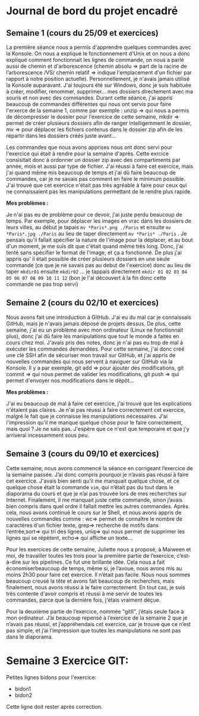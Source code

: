 # Journal de bord du projet encadré
## Semaine 1 (cours du 25/09 et exercices)
La première séance nous a permis d'apprendre quelques commandes avec la Konsole. On nous a expliqué le fonctionnement d'Unix et on nous a donc expliqué comment fonctionnait les lignes de commande, on nous a parlé aussi de chemin et d'arborescence (chemin absolu => part de la racine de l’arborescence /VS/ chemin relatif => indique l'emplacement d'un fichier par rapport à notre position actuelle).
Personnellement, je n'avais jamais utilisé la Konsole auparavant. J'ai toujours été sur Windows, donc je suis habituée à créer, modifier, renommer, supprimer... mes dossiers directement avec ma souris et non avec des commandes. Durant cette séance, j'ai appris beaucoup de commandes différentes qui nous ont servis pour faire l'erxerce de la semaine 1, comme par exemple : unzip => qui nous a permis de décompresser le dossier pour l'exercice de cette semaine, mkdir => permet de créer plusieurs dossiers afin de ranger intelligemment le dossier, mv => pour déplacer les fichiers contenus dans le dossier zip afin de les répartir dans les dossiers créés juste avant...

Les commandes que nous avons apprises nous ont donc servi pour l'exercice qui était à rendre pour la semaine d'après. Cette exrcice consisitait donc à ordonner un dossier zip avec des compartiments par année, mois et aussi par type de fichier. J'ai réussi à faire cet exercice, mais j'ai quand même mis beaucoup de temps et j'ai dû faire beaucoup de commandes, car je ne savais pas comment en faire le minimum possible. J'ai trouvé que cet exercice n'était pas très agréable à faire pour ceux qui ne connaissaient pas les manipulations permettant de le rendre plus rapide.

**Mes problèmes :** 

Je n'ai pas eu de problème pour ce devoir, j'ai juste perdu beaucoup de temps. Par exemple, pour déplacer les images en vrac dans les dossiers de leurs villes, au début je tapais `mv *Paris*.png ./Paris` et ensuite `mv *Paris*.jpg ./Paris` au lieu de taper directement `mv *Paris* ./Paris` . Je pensais qu'il fallait spécifier la nature de l'image pour la déplacer, et au bout d'un moment, je me suis dit que c'était quand même très long. Donc, j'ai tenté sans spécifier le format de l'image, et ça a fonctionné.
De plus j'ai appris qu' il était possible de créer plusieurs dossiers en une seule commande (ce que je ne savais pas au debut de l'exercice) donc au lieu de taper `mkdir01` ensuite `mkdir02` ... je tappais directement `mkdir 01 02 03 04 05 06 07 08 09 10 11 12` (bon je l'ai découvert à la fin donc cette commande ne pas trop servi)

## Semaine 2 (cours du 02/10 et exercices)
Nous avons fait une introduction à GitHub. J'ai eu du mal car je connaissais GitHub, mais je n'avais jamais déposé de projets dessus. De plus, cette semaine, j'ai eu un problème avec mon ordinateur (Linux ne fonctionnait plus), donc j'ai dû faire les manipulations que tout le monde a faites en cours chez moi. J'avais pris des notes, donc je n'ai pas eu trop de mal à exécuter les commandes demandées. Pour cette semaine, j'ai donc créé une clé SSH afin de sécuriser mon travail sur GitHub, et j'ai appris de nouvelles commandes qui nous servent à naviguer sur GitHub via la Konsole. Il y a par exemple, git add => pour ajouter des modifications, git commit => qui nous permet de valider les modifications, git push => qui permet d'envoyer nos modifications dans le dépôt...

**Mes problèmes :**

J'ai eu beaucoup de mal à faire cet exercice, j'ai trouvé que les explications n'étaient pas claires. Je n'ai pas réussi à faire correctement cet exercice, malgré le fait que je connaisse les manipulations nécessaires. J'ai l'impression qu'il me manque quelque chose pour le faire correctement, mais quoi ? Je ne sais pas. J'espère que ce n'est que temporaire et que j'y arriverai incessamment sous peu.

## Semaine 3 (cours du 09/10 et exercices)
Cette semaine, nous avons commencé la séance en corrigeant l’exercice de la semaine passée. J’ai donc compris pourquoi je n’avais pas réussi à faire cet exercice. J'avais bien senti qu’il me manquait quelque chose, et ce quelque chose était la commande `vim`, qui n’était pas du tout dans le diaporama du cours et que je n’ai pas trouvée lors de mes recherches sur Internet. Finalement, il me manquait juste cette commande, sinon j’avais bien compris dans quel ordre il fallait mettre les autres commandes.
Après cela, nous avons continué le cours sur le Shell, et nous avons appris de nouvelles commandes comme : wc=> permet de connaître le nombre de caractères d'un fichier texte, grep=> recherche de motifs dans l’entrée,sort=> qui tri des lignes, uniq=> qui nous permet de supprimer les lignes qui se répètent, echo=> qui affiche un texte...
 
Pour les exercices de cette semaine, Juliette nous a proposé, à Maiween et moi, de travailler toutes les trois pour la première partie de l’exercice, c’est-à-dire sur les pipelines. Ce fut une brillante idée. Cela nous a fait économiserbeaucoup de temps, même si, je l’avoue, nous avons mis au moins 2h30 pour faire cet exercice. Il n’était pas facile. Nous nous sommes beaucoup creusé la tête et avons fait beaucoup de recherches, mais finalement, nous avons réussi à le faire correctement.
En tout cas, je suis très contente d'avoir compris et réussi à me servir de toutes les commandes, parce que la dernière fois, j'étais vraiment déçue.

Pour la deuxième partie de l’exercice, nommée "gitII", j’étais seule face à mon ordinateur. J’ai beaucoup repensé à l’exercice de la semaine 2 que je n’avais pas réussi, et j’appréhendais cet exercice, car je trouve que ce n’est pas simple, et j’ai l’impression que toutes les manipulations ne sont pas dans le diaporama.

# Semaine 3 Exercice GIT:
Petites lignes bidons pour l'exercice:
- bidon1
- bidon2

Cette ligne doit rester après correction.

